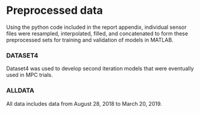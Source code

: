 # Preprocessed data
Using the python code included in the report appendix, individual sensor files were resampled, interpolated, filled, and concatenated to form these preprocessed sets for training and validation of models in MATLAB.

### DATASET4
Dataset4 was used to develop second iteration models that were eventually used in MPC trials.

### ALLDATA
All data includes data from August 28, 2018 to March 20, 2019.
